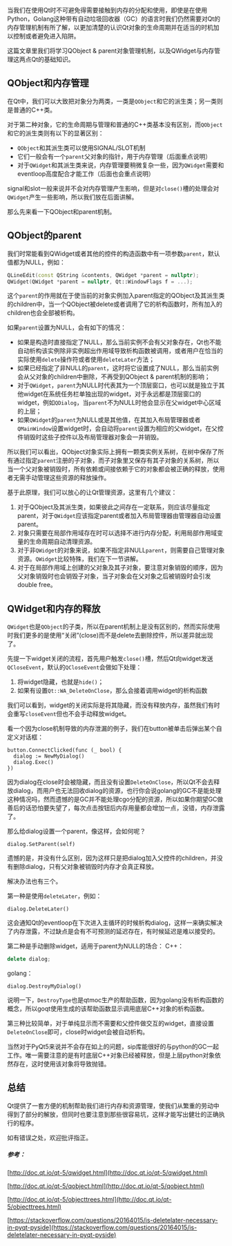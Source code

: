 当我们在使用Qt时不可避免得需要接触到内存的分配和使用，即使是在使用Python，Golang这种带有自动垃圾回收器（GC）的语言时我们仍然需要对Qt的内存管理机制有所了解，以更加清楚的认识Qt对象的生命周期并在适当的时机加以控制或者避免进入陷阱。

这篇文章里我们将学习QObject & parent对象管理机制，以及QWidget与内存管理这两点Qt的基础知识。

## QObject和内存管理
在Qt中，我们可以大致把对象分为两类，一类是`QObject`和它的派生类；另一类则是普通的C++类。

对于第二种对象，它的生命周期与管理和普通的C++类基本没有区别，而`QObject`和它的派生类则有以下的显著区别：
- `QObject`和其派生类可以使用SIGNAL/SLOT机制
- 它们一般会有一个`parent`父对象的指针，用于内存管理（后面重点说明）
- 对于`QWidget`和其派生类来说，内存管理要稍微复杂一些，因为`QWidget`需要和eventloop高度配合才能工作（后面也会重点说明）

signal和slot一般来说并不会对内存管理产生影响，但是对`close()`槽的处理会对`QWidget`产生一些影响，所以我们放在后面讲解。

那么先来看一下QObject和parent机制。

## QObject的parent
我们时常能看到QWidget或者其他的控件的构造函数中有一项参数`parent`，默认值都为NULL，例如：
```C++
QLineEdit(const QString &contents, QWidget *parent = nullptr);
QWidget(QWidget *parent = nullptr, Qt::WindowFlags f = ...);
```
这个`parent`的作用就在于使当前的对象实例加入parent指定的QObject及其派生类的children中，当一个QObject被delete或者调用了它的析构函数时，所有加入的children也会全部被析构。

如果`parent`设置为NULL，会有如下的情况：
- 如果是构造时直接指定了NULL，那么当前实例不会有父对象存在，Qt也不能自动析构该实例除非实例超出作用域导致析构函数被调用，或者用户在恰当的实际使用`delete`操作符或者使用`deleteLater`方法；
- 如果已经指定了非NULL的`parent`，这时将它设置成了NULL，那么当前实例会从父对象的children中删除，不再受到QObject & parent机制的影响；
- 对于`QWidget`，`parent`为NULL时代表其为一个顶层窗口，也可以就是独立于其他widget在系统任务栏单独出现的widget，对于永远都是顶层窗口的widget，例如`QDialog`，当`parent`不为NULL时他会显示在父widget中心区域的上层；
- 如果`QWidget`的`parent`为NULL或是其他值，在其加入布局管理器或者`QMainWindow`设置widget时，会自动将`parent`设置为相应的父widget，在父控件销毁时这些子控件以及布局管理器对象会一并销毁。

所以我们可以看出，QObject对象实际上拥有一颗类实例关系树，在树中保存了所有通过指定`parent`注册的子对象，而子对象里又保存有其子对象的关系树，所以当一个父对象被销毁时，所有依赖或间接依赖于它的对象都会被正确的释放，使用者无需手动管理这些资源的释放操作。

基于此原理，我们可以放心的让Qt管理资源，这里有几个建议：
1.  对于QObject及其派生类，如果彼此之间存在一定联系，则应该尽量指定parent，对于`QWidget`应该指定parent或者加入布局管理器由管理器自动设置parent。
2.  对象只需要在局部作用域存在时可以选择不进行内存分配，利用局部作用域变量的生命周期自动清理资源。
3.  对于非`QWidget`的对象来说，如果不指定非NULL`parent`，则需要自己管理对象资源。`QWidget`比较特殊，我们在下一节讲解。
4.  对于在局部作用域上创建的父对象及其子对象，要注意对象销毁的顺序，因为父对象销毁时也会销毁子对象，当子对象会在父对象之后被销毁时会引发double free。

## QWidget和内存的释放
`QWidget`也是`QObject`的子类，所以在parent机制上是没有区别的，然而实际使用时我们更多的是使用“关闭”(close)而不是delete去删除控件，所以差异就出现了。

先提一下widget关闭的流程，首先用户触发`close()`槽，然后Qt向widget发送`QCloseEvent`，默认的`QCloseEvent`会做如下处理：
1.  将widget隐藏，也就是`hide()`；
2.  如果有设置`Qt::WA_DeleteOnClose`，那么会接着调用widget的析构函数

我们可以看到，widget的关闭实际是将其隐藏，而没有释放内存，虽然我们有时会重写`closeEvent`但也不会手动释放widget。

看一个因为close机制导致的内存泄漏的例子，我们在button被单击后弹出某个自定义对话框：
```golang
button.ConnectClicked(func (_ bool) {
  dialog := NewMyDialog()
  dialog.Exec()
})
```
因为dialog在close时会被隐藏，而且没有设置`DeleteOnClose`，所以Qt不会去释放dialog，而用户也无法回收dialog的资源，也行你会说golang的GC不是能处理这种情况吗，然而遗憾的是GC并不能处理cgo分配的资源，所以如果你期望GC做善后的话恐怕要失望了，每次点击按钮后内存用量都会增加一点，没错，内存泄露了。

那么给dialog设置一个parent，像这样，会如何呢？
```golang
dialog.SetParent(self)
```
遗憾的是，并没有什么区别，因为这样只是把dialog加入父控件的children，并没有删除dialog，只有父对象被销毁时内存才会真正释放。

解决办法也有三个。

第一种是使用`deleteLater`，例如：
```golang
dialog.DeleteLater()
```
这会通知Qt的eventloop在下次进入主循环的时候析构dialog，这样一来确实解决了内存泄露，不过缺点是会有不可预测的延迟存在，有时候延迟是难以接受的。

第二种是手动删除widget，适用于parent为NULL的场合：
C++：
```C++
delete dialog;
```
golang：
```golang
dialog.DestroyMyDialog()
```
说明一下，`DestroyType`也是qtmoc生产的帮助函数，因为golang没有析构函数的概念，所以goqt使用生成的该帮助函数显示调用底层C++对象的析构函数。

第三种比较简单，对于单纯显示而不需要和父控件做交互的widget，直接设置`DeleteOnClose`即可，close时widget会被自动析构。

当然对于PyQt5来说并不会存在如上的问题，sip库能很好的与python的GC一起工作。唯一需要注意的是有时底层C++对象已经被释放，但是上层python对象依然存在，这时使用该对象将导致抛错。

## 总结
Qt提供了一套方便的机制帮助我们进行内存和资源管理，使我们从繁重的劳动中得到了部分的解放，但同时也要注意到那些很容易坑，这样才能写出健壮的正确执行的程序。

如有错误之处，欢迎批评指正。

##### 参考：
[http://doc.qt.io/qt-5/qwidget.html](http://doc.qt.io/qt-5/qwidget.html)

[http://doc.qt.io/qt-5/qobject.html](http://doc.qt.io/qt-5/qobject.html)

[http://doc.qt.io/qt-5/objecttrees.html](http://doc.qt.io/qt-5/objecttrees.html)

[https://stackoverflow.com/questions/20164015/is-deletelater-necessary-in-pyqt-pyside](https://stackoverflow.com/questions/20164015/is-deletelater-necessary-in-pyqt-pyside)
